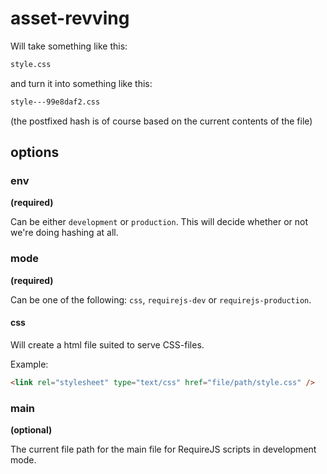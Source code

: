 # asset-revving

Will take something like this:

```html
style.css
```

and turn it into something like this:

```html
style---99e8daf2.css
```

(the postfixed hash is of course based on the current contents of the file)

## options

### env
**(required)**

Can be either ```development``` or ```production```. This will decide whether or not we're doing hashing at all.

### mode
**(required)**

Can be one of the following: ```css```, ```requirejs-dev``` or ```requirejs-production```.

#### css

Will create a html file suited to serve CSS-files.

Example:
```html
<link rel="stylesheet" type="text/css" href="file/path/style.css" />
```
### main
**(optional)**

The current file path for the main file for RequireJS scripts in development mode.